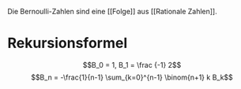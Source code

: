 Die Bernoulli-Zahlen sind eine [[Folge]] aus [[Rationale Zahlen]].
# Rekursionsformel
$$B_0 = 1, B_1 = \frac {-1} 2$$
$$B_n = -\frac{1}{n-1} \sum_{k=0}^{n-1} \binom{n+1} k B_k$$